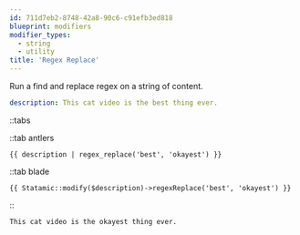 ```yaml
---
id: 711d7eb2-8748-42a8-90c6-c91efb3ed818
blueprint: modifiers
modifier_types:
  - string
  - utility
title: 'Regex Replace'
---
```

Run a find and replace regex on a string of content.

```yaml
description: This cat video is the best thing ever.
```

::tabs

::tab antlers
```antlers
{{ description | regex_replace('best', 'okayest') }}
```
::tab blade
```blade
{{ Statamic::modify($description)->regexReplace('best', 'okayest') }}
```
::

```html
This cat video is the okayest thing ever.
```
